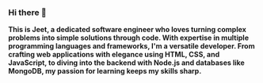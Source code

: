 ### Hi there 👋

**This is Jeet, a dedicated software engineer who loves turning complex problems into simple solutions through code. With expertise in multiple programming languages and frameworks, I'm a versatile developer. From crafting web applications with elegance using HTML, CSS, and JavaScript, to diving into the backend with Node.js and databases like MongoDB, my passion for learning keeps my skills sharp.**
<!--
**itisgj/itisgj** is a ✨ _special_ ✨ repository because its `README.md` (this file) appears on your GitHub profile.

Here are some ideas to get you started:

- 🔭 I’m currently working on ...
- 🌱 I’m currently learning ...
- 👯 I’m looking to collaborate on ...
- 🤔 I’m looking for help with ...
- 💬 Ask me about ...
- 📫 How to reach me: ...
- 😄 Pronouns: ...
- ⚡ Fun fact: ...
-->

